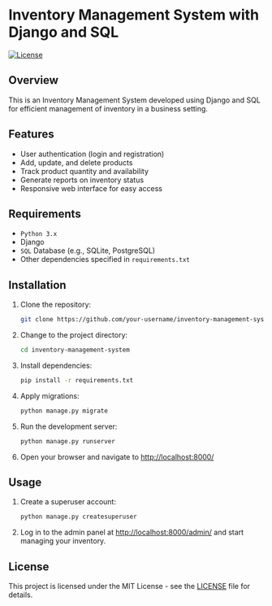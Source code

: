 # Inventory Management System with Django and SQL

[![License](https://img.shields.io/badge/License-MIT-blue.svg)](LICENSE)

## Overview

This is an Inventory Management System developed using Django and SQL for efficient management of inventory in a business setting.

## Features

- User authentication (login and registration)
- Add, update, and delete products
- Track product quantity and availability
- Generate reports on inventory status
- Responsive web interface for easy access

## Requirements

- `Python 3.x`
- Django
- `SQL` Database (e.g., SQLite, PostgreSQL)
- Other dependencies specified in `requirements.txt`

## Installation

1. Clone the repository:

    ```bash
    git clone https://github.com/your-username/inventory-management-system.git
    ```

2. Change to the project directory:

    ```bash
    cd inventory-management-system
    ```

3. Install dependencies:

    ```bash
    pip install -r requirements.txt
    ```

4. Apply migrations:

    ```bash
    python manage.py migrate
    ```

5. Run the development server:

    ```bash
    python manage.py runserver
    ```

6. Open your browser and navigate to [http://localhost:8000/](http://localhost:8000/)

## Usage

1. Create a superuser account:

    ```bash
    python manage.py createsuperuser
    ```

2. Log in to the admin panel at [http://localhost:8000/admin/](http://localhost:8000/admin/) and start managing your inventory.

## License

This project is licensed under the MIT License - see the [LICENSE](LICENSE) file for details.

